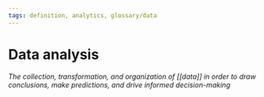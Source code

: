 ```yaml
---
tags: definition, analytics, glossary/data
---
```

#  Data analysis
*The collection, transformation, and organization of [[data]] in order to draw conclusions, make predictions, and drive informed decision-making*